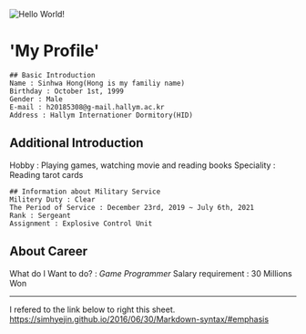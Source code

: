![Hello World!](Profile.png)

# 'My Profile'
~~~
## Basic Introduction
Name : Sinhwa Hong(Hong is my familiy name)
Birthday : October 1st, 1999
Gender : Male
E-mail : h20185308@g-mail.hallym.ac.kr
Address : Hallym Internationer Dormitory(HID)
~~~
## Additional Introduction
Hobby : Playing games, watching movie and reading books
Speciality : Reading tarot cards
~~~
## Information about Military Service
Militery Duty : Clear
The Period of Service : December 23rd, 2019 ~ July 6th, 2021
Rank : Sergeant
Assignment : Explosive Control Unit
~~~
## About Career
What do I Want to do? : *Game Programmer*
Salary requirement : 30 Millions Won

---

I refered to the link below to right this sheet.
<https://simhyejin.github.io/2016/06/30/Markdown-syntax/#emphasis>

